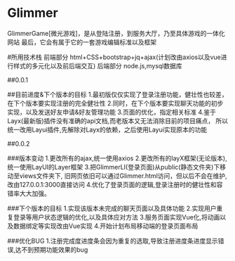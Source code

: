 # Glimmer
GlimmerGame[微光游戏]，是从登陆注册，到服务大厅，乃至具体游戏的一体化网站
最后，它会有属于它的一套游戏编辑标准以及框架

#所用技术栈
前端部分 html+CSS+bootstrap+jq+ajax(计划改由axios以及vue进行样式的多元化以及前后端交互)
后端部分 node.js,mysql数据库


##0.0.1

##目前进度&下个版本的目标
  1.最初版仅仅实现了登录注册功能，健壮性也较差，在下个版本要实现注册的完全健壮性
  2.同时，在下个版本要实现聊天功能的初步实现，以及发送好友申请&好友管理功能
  3.页面的优化，指定相关标准
	4.鉴于Layx(最新版)插件没有准确的api文档,而老版本又无法消除目前的项目痛点，
所以统一改用Layui插件,先解除对Layx的依赖，之后使用Layui实现原本的功能


##0.0.2

###版本变动
	1.更改所有的ajax,统一使用axios
	2.更改所有的layX框架(无论版本),统一使用LayUI的Layer框架
	3.把GlimmerLI(登录页面)从public(静态文件夹)下移动至views文件夹下,
旧网页依旧可以通过Glimmer.html访问，但以后不会在维护,改由127.0.0.1:3000直接访问
	4.优化了登录页面的逻辑,登录注册时的健壮性和容错率大大加强。

###下个版本的目标
	1.实现该版本未完成的聊天页面以及具体功能
	2.实现用户重复登录等用户状态逻辑的优化,以及具体应对方法
	3.服务页面实现Vue化,将动画以及数据绑定等实现改由Vue实现
	4.开始计划布局移动端的登录页面布局
	
###优化BUG
	1.注册完成度进度条会因为重复的选取,导致注册进度条进度显示错误,达不到预期功能效果的bug